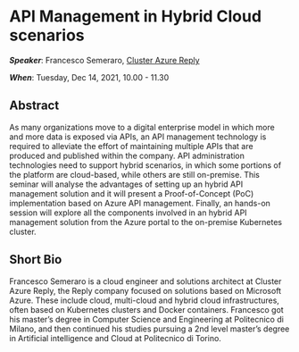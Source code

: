 # API Management in Hybrid Cloud scenarios
***Speaker***: Francesco Semeraro, [Cluster Azure Reply](https://www.reply.com/cluster-reply/en/)

***When***: Tuesday, Dec 14, 2021, 10.00 - 11.30
## Abstract
As many organizations move to a digital enterprise model in which more and more data is exposed via APIs, an API management technology is required to alleviate the effort of maintaining multiple APIs that are produced and published within the company. API administration technologies need to support hybrid scenarios, in which some portions of the platform are cloud-based, while others are still on-premise. This seminar will analyse the advantages of setting up an hybrid API management solution and it will present a Proof-of-Concept (PoC) implementation based on Azure API management. Finally, an hands-on session will explore all the components involved in an hybrid API management solution from the Azure portal to the on-premise Kubernetes cluster.

## Short Bio
Francesco Semeraro is a cloud engineer and solutions architect at Cluster Azure Reply, the Reply company focused on solutions based on Microsoft Azure. These include cloud, multi-cloud and hybrid cloud infrastructures, often based on Kubernetes clusters and Docker containers. Francesco got his master’s degree in Computer Science and Engineering at Politecnico di Milano, and then continued his studies pursuing a 2nd level master’s degree in Artificial intelligence and Cloud at Politecnico di Torino.
